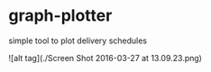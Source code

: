 # graph-plotter
simple tool to plot delivery schedules


![alt tag](./Screen Shot 2016-03-27 at 13.09.23.png)
